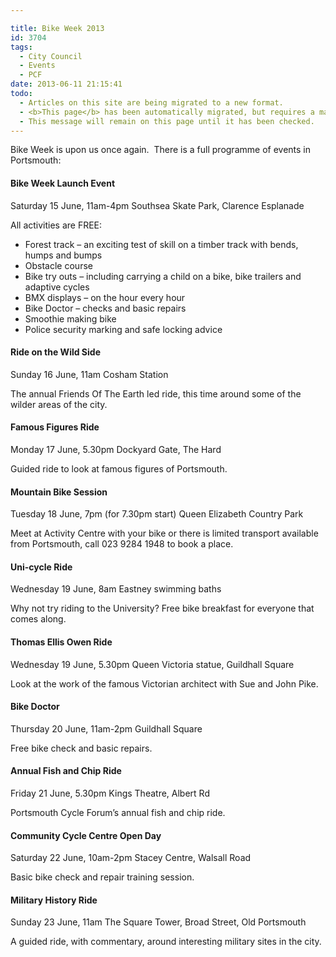 ```yaml
---

title: Bike Week 2013
id: 3704
tags:
  - City Council
  - Events
  - PCF
date: 2013-06-11 21:15:41
todo:
  - Articles on this site are being migrated to a new format.
  - <b>This page</b> has been automatically migrated, but requires a manual check-&amp;-tune to ensure the format and links all work as expected.
  - This message will remain on this page until it has been checked.
---
```


Bike Week is upon us once again.  There is a full programme of events in Portsmouth:

#### Bike Week Launch Event

Saturday 15 June, 11am-4pm
Southsea Skate Park, Clarence Esplanade

All activities are FREE:

*   Forest track – an exciting test of skill on a timber track with bends, humps and bumps
*   Obstacle course
*   Bike try outs – including carrying a child on a bike, bike trailers and adaptive cycles
*   BMX displays – on the hour every hour
*   Bike Doctor – checks and basic repairs
*   Smoothie making bike
*   Police security marking and safe locking advice

#### Ride on the Wild Side

Sunday 16 June, 11am
Cosham Station

The annual Friends Of The Earth led ride, this time around some of the wilder areas of the city.

#### Famous Figures Ride

Monday 17 June, 5.30pm
Dockyard Gate, The Hard

Guided ride to look at famous figures of Portsmouth.

#### Mountain Bike Session

Tuesday 18 June, 7pm (for 7.30pm start)
Queen Elizabeth Country Park

Meet at Activity Centre with your bike or there is limited transport available from Portsmouth, call 023 9284 1948 to book a place.

#### Uni-cycle Ride

Wednesday 19 June, 8am
Eastney swimming baths

Why not try riding to the University? Free bike breakfast for everyone that comes along.

#### Thomas Ellis Owen Ride

Wednesday 19 June, 5.30pm
Queen Victoria statue, Guildhall Square

Look at the work of the famous Victorian architect with Sue and John Pike.

#### Bike Doctor

Thursday 20 June, 11am-2pm
Guildhall Square

Free bike check and basic repairs.

#### Annual Fish and Chip Ride

Friday 21 June, 5.30pm
Kings Theatre, Albert Rd

Portsmouth Cycle Forum’s annual fish and chip ride.

#### Community Cycle Centre Open Day

Saturday 22 June, 10am-2pm
Stacey Centre, Walsall Road

Basic bike check and repair training session.

#### Military History Ride

Sunday 23 June, 11am
The Square Tower, Broad Street, Old Portsmouth

A guided ride, with commentary, around interesting military sites in the city.